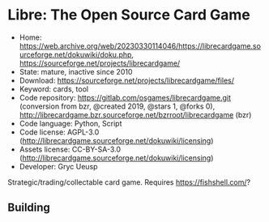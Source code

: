 # Libre: The Open Source Card Game

- Home: https://web.archive.org/web/20230330114046/https://librecardgame.sourceforge.net/dokuwiki/doku.php, https://sourceforge.net/projects/librecardgame/
- State: mature, inactive since 2010
- Download: https://sourceforge.net/projects/librecardgame/files/
- Keyword: cards, tool
- Code repository: https://gitlab.com/osgames/librecardgame.git (conversion from bzr, @created 2019, @stars 1, @forks 0), http://librecardgame.bzr.sourceforge.net/bzrroot/librecardgame (bzr)
- Code language: Python, Script
- Code license: AGPL-3.0 (http://librecardgame.sourceforge.net/dokuwiki/licensing)
- Assets license: CC-BY-SA-3.0 (http://librecardgame.sourceforge.net/dokuwiki/licensing)
- Developer: Gryc Ueusp

Strategic/trading/collectable card game.
Requires https://fishshell.com/?

## Building
